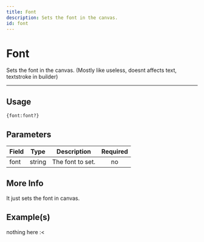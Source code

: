 ```yaml
---
title: Font
description: Sets the font in the canvas.
id: font
---
```


# Font

Sets the font in the canvas. (Mostly like useless, doesnt affects text, textstroke in builder)

---

## Usage

```
{font:font?}
``` 

## Parameters

| Field | Type | Description | Required |
| ----- | ---- | ----------- | :------: |
| font | string | The font to set. | no |

## More Info

It just sets the font in canvas.

## Example(s)
 
nothing here :<